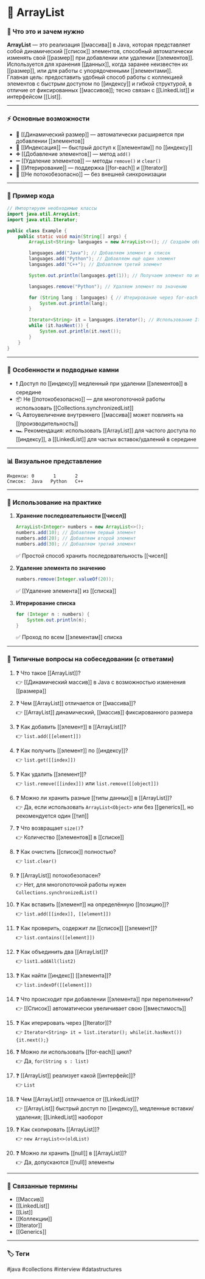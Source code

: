 
# 📄 **ArrayList**

### 📝 **Что это и зачем нужно**

**ArrayList** — это реализация [[массива]] в Java, которая представляет собой динамический [[список]] элементов, способный автоматически изменять свой [[размер]] при добавлении или удалении [[элементов]].  
Используется для хранения [[данных]], когда заранее неизвестен их [[размер]], или для работы с упорядоченными [[элементами]].  
Главная цель: предоставить удобный способ работы с коллекцией элементов с быстрым доступом по [[индексу]] и гибкой структурой, в отличие от фиксированных [[массивов]]; тесно связан с [[LinkedList]] и интерфейсом [[List]].

---

### ⚡ **Основные возможности**

* 📍 [[Динамический размер]] — автоматически расширяется при добавлении [[элементов]]  
* 🔑 [[Индексация]] — быстрый доступ к [[элементам]] по [[индексу]]  
* ➕ [[Добавление элементов]] — метод `add()`  
* ➖ [[Удаление элементов]] — методы `remove()` и `clear()`  
* 🔄 [[Итерирование]] — поддержка [[for-each]] и [[Iterator]]  
* 🚫 [[Не потокобезопасно]] — без внешней синхронизации

---

### 📌 **Пример кода**

```java
// Импортируем необходимые классы
import java.util.ArrayList;
import java.util.Iterator;

public class Example {
    public static void main(String[] args) {
        ArrayList<String> languages = new ArrayList<>(); // Создаём объект ArrayList

        languages.add("Java"); // Добавляем элемент в список
        languages.add("Python"); // Добавляем ещё один элемент
        languages.add("C++"); // Добавляем третий элемент

        System.out.println(languages.get(1)); // Получаем элемент по индексу (Python)

        languages.remove("Python"); // Удаляем элемент по значению

        for (String lang : languages) { // Итерирование через for-each
            System.out.println(lang);
        }

        Iterator<String> it = languages.iterator(); // Использование Iterator
        while (it.hasNext()) {
            System.out.println(it.next());
        }
    }
}
```

---

### 🧠 **Особенности и подводные камни**

* ❗ Доступ по [[индексу]] медленный при удалении [[элементов]] в середине
* 📦 Не [[потокобезопасно]] — для многопоточной работы использовать [[Collections.synchronizedList]]
* 🔍 Автоувеличение внутреннего [[массива]] может повлиять на [[производительность]]
* 🏎 Рекомендация: использовать [[ArrayList]] для частого доступа по [[индексу]], а [[LinkedList]] для частых вставок/удалений в середине

---

### 📊 **Визуальное представление**

```
Индексы: 0       1       2
Список:  Java   Python   C++
```

---

### 💼 **Использование на практике**

1. **Хранение последовательности [[чисел]]**

   ```java
   ArrayList<Integer> numbers = new ArrayList<>();
   numbers.add(10); // Добавляем первый элемент
   numbers.add(20); // Добавляем второй элемент
   numbers.add(30); // Добавляем третий элемент
   ```

   ✅ Простой способ хранить последовательность [[чисел]]

2. **Удаление элемента по значению**

   ```java
   numbers.remove(Integer.valueOf(20));
   ```

   ✅ [[Удаление элемента]] из [[списка]]

3. **Итерирование списка**

   ```java
   for (Integer n : numbers) {
       System.out.println(n);
   }
   ```

   ✅ Проход по всем [[элементам]] списка

---

### 🎯 **Типичные вопросы на собеседовании (с ответами)**

1. ❓ Что такое [[ArrayList]]?  
   👉 [[Динамический массив]] в Java с возможностью изменения [[размера]]

2. ❓ Чем [[ArrayList]] отличается от [[массива]]?  
   👉 [[ArrayList]] динамический, [[массив]] фиксированного размера

3. ❓ Как добавить [[элемент]] в [[ArrayList]]?  
   👉 `list.add([[element]])`

4. ❓ Как получить [[элемент]] по [[индексу]]?  
   👉 `list.get([[index]])`

5. ❓ Как удалить [[элемент]]?  
   👉 `list.remove([[index]])` или `list.remove([[object]])`

6. ❓ Можно ли хранить разные [[типы данных]] в [[ArrayList]]?  
   👉 Да, если использовать `ArrayList<Object>` или без [[generics]], но рекомендуется один [[тип]]

7. ❓ Что возвращает `size()`?  
   👉 Количество [[элементов]] в [[списке]]

8. ❓ Как очистить [[список]] полностью?  
   👉 `list.clear()`

9. ❓ [[ArrayList]] потокобезопасен?  
   👉 Нет, для многопоточной работы нужен `Collections.synchronizedList()`

10. ❓ Как вставить [[элемент]] на определённую [[позицию]]?  
    👉 `list.add([[index]], [[element]])`

11. ❓ Как проверить, содержит ли [[список]] [[элемент]]?  
    👉 `list.contains([[element]])`

12. ❓ Как объединить два [[ArrayList]]?  
    👉 `list1.addAll(list2)`

13. ❓ Как найти [[индекс]] [[элемента]]?  
    👉 `list.indexOf([[element]])`

14. ❓ Что происходит при добавлении [[элемента]] при переполнении?  
    👉 [[Список]] автоматически увеличивает свою [[вместимость]]

15. ❓ Как итерировать через [[Iterator]]?  
    👉 `Iterator<String> it = list.iterator(); while(it.hasNext()){it.next();}`

16. ❓ Можно ли использовать [[for-each]] цикл?  
    👉 Да, `for(String s : list)`

17. ❓ [[ArrayList]] реализует какой [[интерфейс]]?  
    👉 `List`

18. ❓ Чем [[ArrayList]] отличается от [[LinkedList]]?  
    👉 [[ArrayList]] быстрый доступ по [[индексу]], медленные вставки/удаления; [[LinkedList]] наоборот

19. ❓ Как скопировать [[ArrayList]]?  
    👉 `new ArrayList<>(oldList)`

20. ❓ Можно ли хранить [[null]] в [[ArrayList]]?  
    👉 Да, допускаются [[null]] элементы

---

### 🔗 **Связанные термины**

* [[Массив]]  
* [[LinkedList]]  
* [[List]]  
* [[Коллекции]]  
* [[Iterator]]  
* [[Generics]]

---

### 🏷 **Теги**

#java #collections #interview #datastructures
````